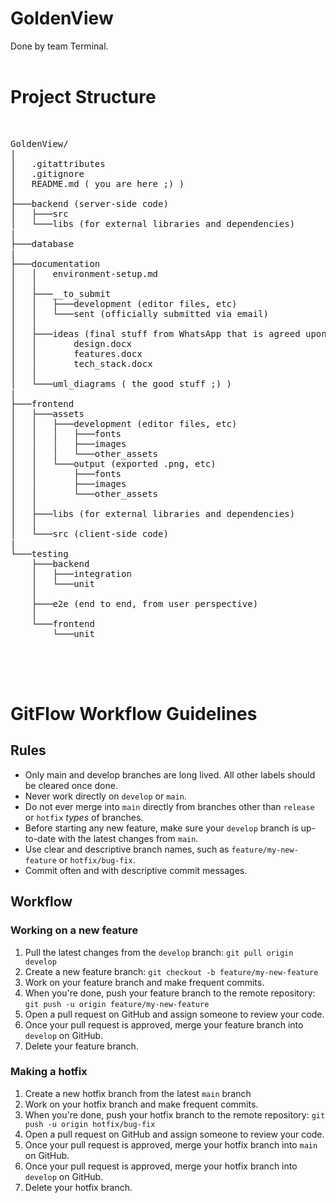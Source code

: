 # GoldenView

Done by team Terminal.
<br>
<br>

# Project Structure
<br>
<pre>
GoldenView/
|
│   .gitattributes
│   .gitignore
│   README.md ( you are here ;) )
│
├───backend (server-side code)
│   ├───src
│   └───libs (for external libraries and dependencies)
|
├───database
|
├───documentation
│   │   environment-setup.md
│   │
│   ├───__to_submit
│   │   ├───development (editor files, etc)
│   │   └───sent (officially submitted via email)
│   │
│   ├───ideas (final stuff from WhatsApp that is agreed upon)
│   │       design.docx
│   │       features.docx
│   │       tech_stack.docx
│   │
│   └───uml_diagrams ( the good stuff ;) )
|
├───frontend
│   ├───assets
│   │   ├───development (editor files, etc)
│   │   │   ├───fonts
│   │   │   ├───images
│   │   │   └───other_assets
│   │   └───output (exported .png, etc)
│   │       ├───fonts
│   │       ├───images
│   │       └───other_assets
│   │
│   ├───libs (for external libraries and dependencies)
│   │
│   └───src (client-side code)
|
└───testing
    ├───backend
    │   ├───integration
    │   └───unit
    │
    ├───e2e (end to end, from user perspective)
    │
    └───frontend
        └───unit

</pre>

<br/><br/>
# GitFlow Workflow Guidelines


## Rules

- Only main and develop branches are long lived. All other labels should be cleared once done.
- Never work directly on `develop` or `main`.
- Do not ever merge into `main` directly from branches other than `release` or `hotfix` _types_ of branches.
- Before starting any new feature, make sure your `develop` branch is up-to-date with the latest changes from `main`.
- Use clear and descriptive branch names, such as `feature/my-new-feature` or `hotfix/bug-fix`.
- Commit often and with descriptive commit messages.

## Workflow

### Working on a new feature

1. Pull the latest changes from the `develop` branch: `git pull origin develop`
2. Create a new feature branch: `git checkout -b feature/my-new-feature`
3. Work on your feature branch and make frequent commits.
4. When you're done, push your feature branch to the remote repository: `git push -u origin feature/my-new-feature`
5. Open a pull request on GitHub and assign someone to review your code.
6. Once your pull request is approved, merge your feature branch into `develop` on GitHub.
7. Delete your feature branch.

### Making a hotfix

1. Create a new hotfix branch from the latest `main` branch
2. Work on your hotfix branch and make frequent commits.
3. When you're done, push your hotfix branch to the remote repository: `git push -u origin hotfix/bug-fix`
4. Open a pull request on GitHub and assign someone to review your code.
5. Once your pull request is approved, merge your hotfix branch into `main` on GitHub.
6. Once your pull request is approved, merge your hotfix branch into `develop` on GitHub.
7. Delete your hotfix branch.
